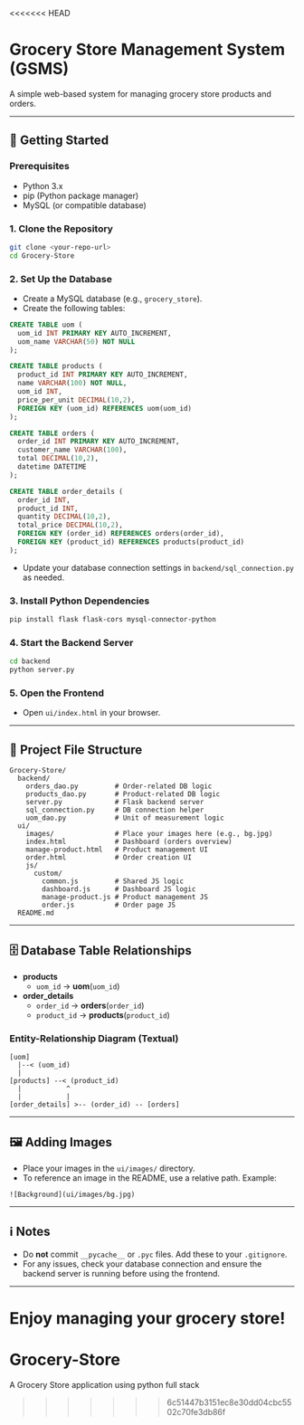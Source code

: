 <<<<<<< HEAD
# Grocery Store Management System (GSMS)

A simple web-based system for managing grocery store products and orders.

---

## 🚀 Getting Started

### Prerequisites

- Python 3.x
- pip (Python package manager)
- MySQL (or compatible database)

### 1. Clone the Repository

```bash
git clone <your-repo-url>
cd Grocery-Store
```

### 2. Set Up the Database

- Create a MySQL database (e.g., `grocery_store`).
- Create the following tables:

```sql
CREATE TABLE uom (
  uom_id INT PRIMARY KEY AUTO_INCREMENT,
  uom_name VARCHAR(50) NOT NULL
);

CREATE TABLE products (
  product_id INT PRIMARY KEY AUTO_INCREMENT,
  name VARCHAR(100) NOT NULL,
  uom_id INT,
  price_per_unit DECIMAL(10,2),
  FOREIGN KEY (uom_id) REFERENCES uom(uom_id)
);

CREATE TABLE orders (
  order_id INT PRIMARY KEY AUTO_INCREMENT,
  customer_name VARCHAR(100),
  total DECIMAL(10,2),
  datetime DATETIME
);

CREATE TABLE order_details (
  order_id INT,
  product_id INT,
  quantity DECIMAL(10,2),
  total_price DECIMAL(10,2),
  FOREIGN KEY (order_id) REFERENCES orders(order_id),
  FOREIGN KEY (product_id) REFERENCES products(product_id)
);
```

- Update your database connection settings in `backend/sql_connection.py` as needed.

### 3. Install Python Dependencies

```bash
pip install flask flask-cors mysql-connector-python
```

### 4. Start the Backend Server

```bash
cd backend
python server.py
```

### 5. Open the Frontend

- Open `ui/index.html` in your browser.

---

## 📁 Project File Structure

```
Grocery-Store/
  backend/
    orders_dao.py         # Order-related DB logic
    products_dao.py       # Product-related DB logic
    server.py             # Flask backend server
    sql_connection.py     # DB connection helper
    uom_dao.py            # Unit of measurement logic
  ui/
    images/               # Place your images here (e.g., bg.jpg)
    index.html            # Dashboard (orders overview)
    manage-product.html   # Product management UI
    order.html            # Order creation UI
    js/
      custom/
        common.js         # Shared JS logic
        dashboard.js      # Dashboard JS logic
        manage-product.js # Product management JS
        order.js          # Order page JS
  README.md
```

---

## 🗄️ Database Table Relationships

- **products**
  - `uom_id` → **uom**(`uom_id`)
- **order_details**
  - `order_id` → **orders**(`order_id`)
  - `product_id` → **products**(`product_id`)

### Entity-Relationship Diagram (Textual)

```
[uom]
  |--< (uom_id)
  |
[products] --< (product_id)
  |           ^
  |           |
[order_details] >-- (order_id) -- [orders]
```

---

## 🖼️ Adding Images

- Place your images in the `ui/images/` directory.
- To reference an image in the README, use a relative path. Example:

```
![Background](ui/images/bg.jpg)
```

---

## ℹ️ Notes

- Do **not** commit `__pycache__` or `.pyc` files. Add these to your `.gitignore`.
- For any issues, check your database connection and ensure the backend server is running before using the frontend.

---

Enjoy managing your grocery store!
=======
# Grocery-Store
A Grocery Store application using python full stack
>>>>>>> 6c51447b3151ec8e30dd04cbc5502c70fe3db86f
